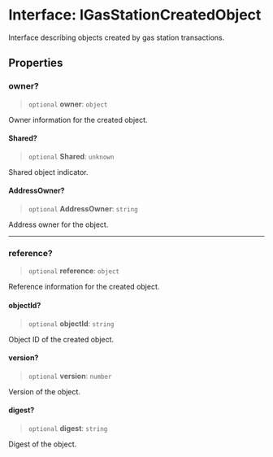 # Interface: IGasStationCreatedObject

Interface describing objects created by gas station transactions.

## Properties

### owner?

> `optional` **owner**: `object`

Owner information for the created object.

#### Shared?

> `optional` **Shared**: `unknown`

Shared object indicator.

#### AddressOwner?

> `optional` **AddressOwner**: `string`

Address owner for the object.

***

### reference?

> `optional` **reference**: `object`

Reference information for the created object.

#### objectId?

> `optional` **objectId**: `string`

Object ID of the created object.

#### version?

> `optional` **version**: `number`

Version of the object.

#### digest?

> `optional` **digest**: `string`

Digest of the object.
